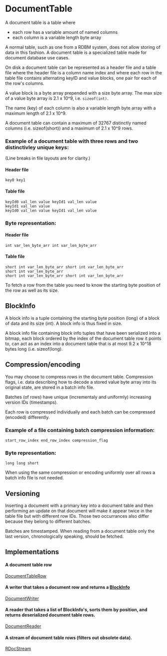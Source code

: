 # DocumentTable

A document table is a table where  

- each row has a variable amount of named columns
- each column is a variable length byte array

A normal table, such as one from a RDBM system, does not allow storing of data in this fashion. A document table is a specialized table made for document database use cases.

On disk a document table can be represented as a header file and a table file where the header file is a column name index and where each row in the table file contains alternating keyID and value blocks, one pair for each of the row's columns. 

A value block is a byte array prepended with a size byte array. The max size of a value byte array is 2.1 x 10^9, i.e. `sizeof(int)`.

The name (key) of each column is also a variable length byte array with a maximum length of 2.1 x 10^9.

A document table can contain a maximum of 32767 distinctly named columns (i.e. sizeof(short)) and a maximum of 2.1 x 10^9 rows.

### Example of a document table with three rows and two distinctivley unique keys:  

(Line breaks in file layouts are for clarity.)

#### Header file  
	key0 key1  
#### Table file
	keyId0 val_len value keyId1 val_len value  
	keyId1 val_len value  
	keyId0 val_len value keyId1 val_len value  

### Byte representation:  
#### Header file   
	int var_len_byte_arr int var_len_byte_arr  
#### Table file
	short int var_len_byte_arr short int var_len_byte_arr  
	short int var_len_byte_arr  
	short int var_len_byte_arr short int var_len_byte_arr  
  
To fetch a row from the table you need to know the starting byte position of the row as well as its size.

## BlockInfo

A block info is a tuple containing the starting byte position (long) of a block of data and its size (int). A block info is thus fixed in size. 

A block info file containing block info tuples that have been serialized into a bitmap, each block ordered by the index of the document table row it points to, can act as an index into a document table that is at most 9.2 x 10^18 bytes long (i.e. sizeof(long).

## Compression/encoding

You may choose to compress rows in the document table. Compression flags, i.e. data describing how to decode a stored value byte array into its original state, are stored in a batch info file.

Batches (of rows) have unique (incrementaly and uniformly) increasing version IDs (timestamps). 

Each row is compressed individually and each batch can be compressed (encoded) differently. 

### Example of a file containing batch compression information:

	start_row_index end_row_index compression_flag

### Byte representation:

	long long short

When using the same compression or encoding uniformly over all rows a batch info file is not needed.

## Versioning

Inserting a document with a primary key into a document table and then performing an update on that document will make it appear twice in the table file but with different row IDs. Those two occurrances also differ because they belong to different batches. 

Batches are timestamped. When reading from a document table only the last version, chronologically speaking, should be fetched.

## Implementations
#### A document table row
[DocumentTableRow](https://github.com/kreeben/resin/blob/master/src/ResinCore/Document.cs#L38)
#### A writer that takes a document row and returns a [BlockInfo](https://github.com/kreeben/resin/blob/master/src/ResinCore/IO/BlockInfo.cs)
[DocumentWriter](https://github.com/kreeben/resin/blob/master/src/ResinCore/IO/Write/DocumentWriter.cs)
#### A reader that takes a list of BlockInfo's, sorts them by position, and returns deserialized document table rows.
[DocumentReader](https://github.com/kreeben/resin/blob/master/src/ResinCore/IO/Read/DocumentReader.cs)
#### A stream of document table rows (filters out obsolete data).
[RDocStream](https://github.com/kreeben/resin/blob/master/src/ResinCore/RDocStream.cs)

